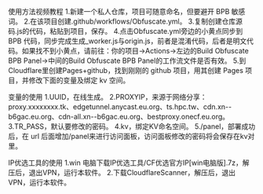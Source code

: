 使用方法视频教程
1.新建一个私人仓库，项目可随意命名，但要避开 BPB 敏感词。
2.在该项目创建.github/workflows/Obfuscate.yml。
3.复制创建仓库源码.js的代码，粘贴到项目，保存。
4.点击Obfuscate.yml旁边的小黄点同步到 BPB 代码，同步完成生成_worker.js与origin.js，前者是混淆代码，后者是明文代码。如果找不到小黄点，请前往：你的项目→Actions→左边的Build Obfuscate BPB Panel→中间的Build Obfuscate BPB Panel的工作流文件是否有效。
5.到Cloudflare里创建Pages+github，找到刚刚的 github 项目，用其创建 Pages 项目，并修改下面的变量及绑定 kv 空间。

变量的使用
1.UUID，在线生成。
2.PROXYIP，来源于网络分享：proxy.xxxxxxxx.tk、edgetunnel.anycast.eu.org、ts.hpc.tw、cdn.xn--b6gac.eu.org、cdn-all.xn--b6gac.eu.org、bestproxy.onecf.eu.org。
3.TR_PASS，默认要修改的密码。
4.kv，绑定KV命名空间。
5./panel，部署成功后，在 url 后面增加/panel来进行访问面板，访问面板修改的密码将会保存在kv对里。


IP优选工具的使用
1.win 电脑下载IP优选工具/CF优选官方IP[win电脑版].7z，解压后，退出VPN，运行本软件。
2.下载CloudflareScanner，解压后，退出VPN，运行本软件。

